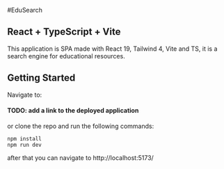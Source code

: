 #EduSearch

## React + TypeScript + Vite

This application is SPA made with React 19, Tailwind 4, Vite and TS, it is a search engine for educational resources.

## Getting Started

Navigate to:

#### TODO: add a link to the deployed application

or clone the repo and run the following commands:

```
npm install
npm run dev
```

after that you can navigate to http://localhost:5173/

